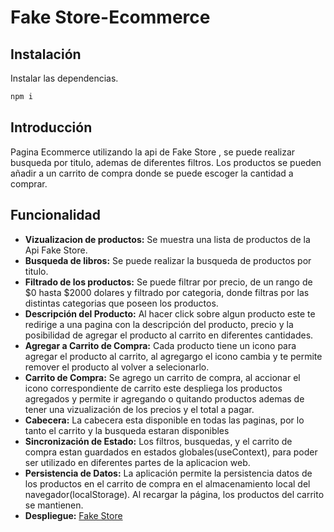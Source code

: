 # Fake Store-Ecommerce
## Instalación

Instalar las dependencias.

```sh
npm i
```

## Introducción

Pagina Ecommerce utilizando la api de Fake Store , se puede realizar busqueda por titulo, ademas de diferentes filtros. Los productos se pueden añadir a un carrito de compra donde se puede escoger la cantidad a comprar.

## Funcionalidad
- **Vizualizacion de productos:** Se muestra una lista de productos de la Api Fake Store.
- **Busqueda de libros:** Se puede realizar la busqueda de productos por titulo.
- **Filtrado de los productos:** Se puede filtrar por precio, de un rango de $0 hasta $2000 dolares y filtrado por categoria, donde filtras por las distintas categorias que poseen los productos.
- **Descripción del Producto:** Al hacer click sobre algun producto este te redirige a una pagina con la descripción del producto, precio y la posibilidad de agregar el producto al carrito en diferentes cantidades.
- **Agregar a Carrito de Compra:** Cada producto tiene un icono para agregar el producto al carrito, al agregargo el icono cambia y te permite remover el producto al volver a selecionarlo.
- **Carrito de Compra:** Se agrego un carrito de compra, al accionar el icono correspondiente de carrito este despliega los productos agregados y permite ir agregando o quitando productos ademas de tener una vizualización de los precios y el total a pagar.
- **Cabecera:** La cabecera esta disponible en todas las paginas, por lo tanto el carrito y la busqueda estaran disponibles
- **Sincronización de Estado:** Los filtros, busquedas, y el carrito de compra estan guardados en estados globales(useContext), para poder ser utilizado en diferentes partes de la aplicacion web.
- **Persistencia de Datos:** La aplicación permite la persistencia datos de los productos en el carrito de compra en el almacenamiento local del navegador(localStorage). Al recargar la página, los productos del carrito se mantienen.
- **Despliegue:** [Fake Store]([https://pruebas-tecnicas-jade.vercel.app/](https://fake-store-swart.vercel.app/)https://fake-store-swart.vercel.app/)
